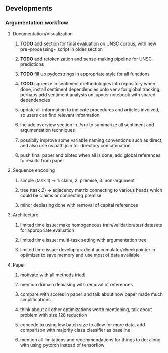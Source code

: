 Developments
------------

### Argumentation workflow

1.  Documentation/Visualization

    1.  **TODO** add section for final evaluation on UNSC
        corpus, with new pre~processing~ script in older section

    2.  **TODO** add retokenization and sense-making pipeline
        for UNSC predictions

    3.  **TODO** fill up pydocstrings in appropriate style
        for all functions

    4.  **TODO** squeeze in sentiment methodologies into
        repository when done, install sentiment dependencies onto venv
        for global tracking, perhaps add sentiment analysis on jupyter
        notebook with shared dependencies

    5.  update all information to indicate procedures and articles
        involved, so users can find relevant information

    6.  include overview section in ./src to summarize all sentiment and
        argumentation techniques

    7.  possibily improve some variable naming conventions such as
        direct, and also use os.path.join for directory concatenation

    8.  push final paper and bibtex when all is done, add global
        references to results from paper

2.  Sequence encoding

    1.  simple (task 1) -\> 1: claim, 2: premise, 3: non-argument

    2.  tree (task 2) -\> adjacency matrix connecting to various heads
        which could be claims or connecting premise

    3.  minor debiasing done with removal of capital references

3.  Architecture

    1.  limited time issue: make homogeneous train/validation/test
        datasets for appropriate evaluation

    2.  limited time issue: multi-task setting with argumentation tree

    3.  limited time issue: develop gradient accumulator/checkpointer in
        optimizer to save memory and use most of data available

4.  Paper

    1.  motivate with all methods tried

    2.  mention domain debiasing with removal of references

    3.  compare with scores in paper and talk about how paper made much
        simplifications

    4.  think about all other optimizations worth mentioning, talk about
        problem with size 128 reduction

    5.  concede to using low batch size to allow for more data, add
        comparison with majority class classifier as baseline

    6.  mention all limitations and recommendations for things to do;
        along with using pytorch instead of tensorflow
